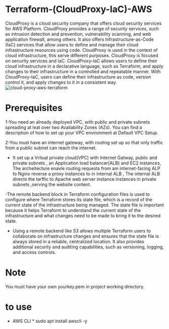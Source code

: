 #                  Terraform-(CloudProxy-IaC)-AWS 

CloudProxy is a cloud security company that offers cloud security services for AWS Platform. CloudProxy provides a range of security services, such as intrusion detection and prevention, vulnerability scanning, and web application firewall, among others. It also offers Infrastructure-as-Code (IaC) services that allow users to define and manage their cloud infrastructure resources using code.
CloudProxy  is used in the context of cloud infrastructure, this  serve different purposes. CloudProxy is focused on security services and IaC.
CloudProxy-IaC allows users to define their cloud infrastructure in a declarative language, such as Terraform, and apply changes to their infrastructure in a controlled and repeatable manner. With CloudProxy-IaC, users can define their infrastructure as code, version control it, and apply changes to it in a consistent way.
![cloud-proxy-aws-terraform](https://github.com/Merit516/Terraform-IAC-AWS/assets/58358691/4c96a7ef-df7f-425d-9396-013e3a1bbf4d)
# Prerequisites
1-You need an already deployed VPC, with public and private subnets spreading at leat over two Availability Zones (AZs). You can find a description of how to set up your VPC environment at Default VPC Setup.

2-You must have an internet gateway, with routing set up so that only traffic from a public subnet can reach the internet.

- It set up a Vritual private cloud(VPC) with Internet Gatway, public and private subnets , an Application load balancer(ALB) and EC2 instances, The archeitecture enavle routing requests from am internet-facing ALP to Nginx reverse a proxy instances to in internal ALB , The internal ALB directs the tarffic to Apache web server instance instances in private subnets ,serving the website content.

-The  remote backend block in Terraform configuration files is used to configure where Terraform stores its state file, which is a record of the current state of the infrastructure being managed. The state file is important because it helps Terraform to understand the current state of the infrastructure and what changes need to be made to bring it to the desired state.

- Using a remote backend like S3 allows multiple Terraform users to collaborate on infrastructure changes and ensures that the state file is always stored in a reliable, centralized location. It also provides additional security and auditing capabilities, such as versioning, logging, and access controls.

# Note 
You must have your own yourkey.pem in project working directory.

# to use 
* AWS CLI *
sudo apt install awscli -y

